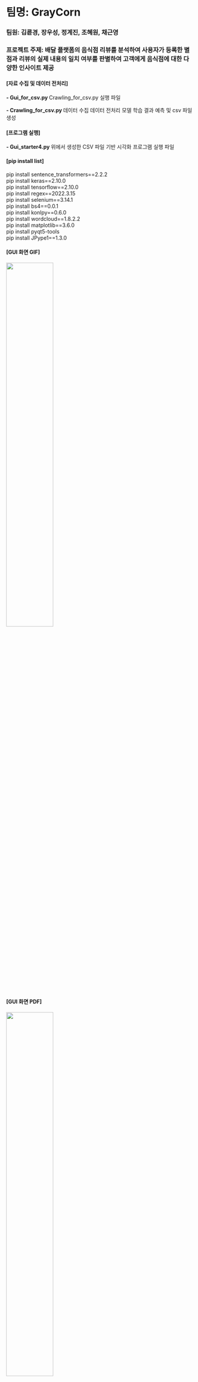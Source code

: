 # 팀명: GrayCorn
### 팀원: 김륜경, 장우성, 정계진, 조혜원, 채근영
### 프로젝트 주제: 배달 플랫폼의 음식점 리뷰를 분석하여 사용자가 등록한 별점과 리뷰의 실제 내용의 일치 여부를 판별하여 고객에게 음식점에 대한 다양한 인사이트 제공


#### [자료 수집 및 데이터 전처리] </br>
<b> - Gui_for_csv.py </b>
  Crawling_for_csv.py 실행 파일</br>
  
<b> - Crawling_for_csv.py </b>
  데이터 수집
  데이터 전처리
  모델 학습
  결과 예측 및 csv 파일 생성
  
#### [프로그램 실행]</br>
<b> - Gui_starter4.py </b>
  위에서 생성한 CSV 파일 기반 시각화 프로그램 실행 파일
  
  
#### [pip install list]</br>
pip install sentence_transformers==2.2.2</br>
pip install keras==2.10.0</br>
pip install tensorflow==2.10.0</br>
pip install regex==2022.3.15</br>
pip install selenium==3.14.1</br>
pip install bs4==0.0.1</br>
pip install konlpy==0.6.0</br>
pip install wordcloud==1.8.2.2</br>
pip install matplotlib==3.6.0</br>
pip install pyqt5-tools</br>
pip install JPype1==1.3.0</br>

#### [GUI 화면 GIF]</br>
<img width="50%" src="https://user-images.githubusercontent.com/95171615/193236626-4424f5e3-6bcb-44c2-a7f8-69ac2c7d6900.gif"/>

#### [GUI 화면 PDF]</br>
<img width="50%" src="https://user-images.githubusercontent.com/95171615/193223374-3f65efc1-a3cc-4684-b09b-0f6339528e45.PNG"/>
<img width="50%" src="https://user-images.githubusercontent.com/95171615/193223377-b332605f-3b00-4a80-b835-ff4c5c28f08b.PNG"/>
<img width="50%" src="https://user-images.githubusercontent.com/95171615/193223381-7b98ff73-3c10-41dd-bcfa-5f03d3fa5b05.PNG"/>
<img width="50%" src="https://user-images.githubusercontent.com/95171615/193223383-3de44913-008d-4fb8-8dc3-deb2691b3b12.PNG"/>
<img width="50%" src="https://user-images.githubusercontent.com/95171615/193223385-6ae11b53-be68-4e71-9b21-42768d886bcc.PNG"/>
